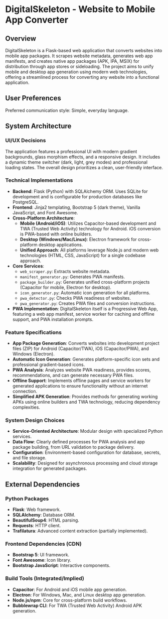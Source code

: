 # DigitalSkeleton - Website to Mobile App Converter

## Overview
DigitalSkeleton is a Flask-based web application that converts websites into mobile app packages. It scrapes website metadata, generates web app manifests, and creates native app packages (APK, IPA, MSIX) for distribution through app stores or sideloading. The project aims to unify mobile and desktop app generation using modern web technologies, offering a streamlined process for converting any website into a functional application.

## User Preferences
Preferred communication style: Simple, everyday language.

## System Architecture

### UI/UX Decisions
The application features a professional UI with modern gradient backgrounds, glass morphism effects, and a responsive design. It includes a dynamic theme switcher (dark, light, grey modes) and professional loading states. The overall design prioritizes a clean, user-friendly interface.

### Technical Implementations
- **Backend**: Flask (Python) with SQLAlchemy ORM. Uses SQLite for development and is configurable for production databases like PostgreSQL.
- **Frontend**: Jinja2 templating, Bootstrap 5 (dark theme), Vanilla JavaScript, and Font Awesome.
- **Cross-Platform Architecture**:
    - **Mobile (Android/iOS)**: Utilizes Capacitor-based development and TWA (Trusted Web Activity) technology for Android. iOS conversion is PWA-based with online builders.
    - **Desktop (Windows/Mac/Linux)**: Electron framework for cross-platform desktop applications.
    - **Unified Approach**: All platforms leverage Node.js and modern web technologies (HTML, CSS, JavaScript) for a single codebase approach.
- **Core Services**:
    - `web_scraper.py`: Extracts website metadata.
    - `manifest_generator.py`: Generates PWA manifests.
    - `package_builder.py`: Generates unified cross-platform projects (Capacitor for mobile, Electron for desktop).
    - `icon_generator.py`: Automatic icon generation for all platforms.
    - `pwa_detector.py`: Checks PWA readiness of websites.
    - `pwa_generator.py`: Creates PWA files and conversion instructions.
- **PWA Implementation**: DigitalSkeleton itself is a Progressive Web App, featuring a web app manifest, service worker for caching and offline support, and PWA installation prompts.

### Feature Specifications
- **App Package Generation**: Converts websites into development project files (ZIP) for Android (Capacitor/TWA), iOS (Capacitor/PWA), and Windows (Electron).
- **Automatic Icon Generation**: Generates platform-specific icon sets and professional gradient-based icons.
- **PWA Analysis**: Analyzes website PWA readiness, provides scores, recommendations, and can generate necessary PWA files.
- **Offline Support**: Implements offline pages and service workers for generated applications to ensure functionality without an internet connection.
- **Simplified APK Generation**: Provides methods for generating working APKs using online builders and TWA technology, reducing dependency complexities.

### System Design Choices
- **Service-Oriented Architecture**: Modular design with specialized Python services.
- **Data Flow**: Clearly defined processes for PWA analysis and app package building, from URL validation to package delivery.
- **Configuration**: Environment-based configuration for database, secrets, and file storage.
- **Scalability**: Designed for asynchronous processing and cloud storage integration for generated packages.

## External Dependencies

### Python Packages
- **Flask**: Web framework.
- **SQLAlchemy**: Database ORM.
- **BeautifulSoup4**: HTML parsing.
- **Requests**: HTTP client.
- **Trafilatura**: Advanced content extraction (partially implemented).

### Frontend Dependencies (CDN)
- **Bootstrap 5**: UI framework.
- **Font Awesome**: Icon library.
- **Bootstrap JavaScript**: Interactive components.

### Build Tools (Integrated/Implied)
- **Capacitor**: For Android and iOS mobile app generation.
- **Electron**: For Windows, Mac, and Linux desktop app generation.
- **Node.js/npm**: Core for cross-platform build workflows.
- **Bubblewrap CLI**: For TWA (Trusted Web Activity) Android APK generation.